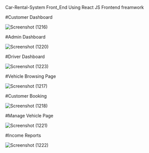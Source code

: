 Car-Rental-System Front_End
Using React JS Frontend freamwork

#Customer Dashboard

![Screenshot (1216)](https://user-images.githubusercontent.com/87766409/183250987-6f2854c3-89b6-4d19-a169-2dd36e56b319.png)

#Admin Dashboard

![Screenshot (1220)](https://user-images.githubusercontent.com/87766409/183250994-da38e1ad-3f97-4a53-bce6-518920b498a8.png)

#Driver Dashboard

![Screenshot (1223)](https://user-images.githubusercontent.com/87766409/183250999-aaf9ce71-5cb2-4ffc-b0d3-1d58df456aea.png)

#Vehicle Browsing Page

![Screenshot (1217)](https://user-images.githubusercontent.com/87766409/183298148-7c9cf958-8a11-477d-af38-25920dd5b12c.png)

#Customer Booking

![Screenshot (1218)](https://user-images.githubusercontent.com/87766409/183251059-b5e2c98c-6010-46da-b3ad-cc31dbdc5b0e.png)

#Manage Vehicle Page

![Screenshot (1221)](https://user-images.githubusercontent.com/87766409/183251065-b2d99779-2317-459a-9a73-d198c0fc0383.png)

#Income Reports

![Screenshot (1222)](https://user-images.githubusercontent.com/87766409/183251121-f394d6d0-9fae-4770-9a51-ca66f9156e4e.png)
